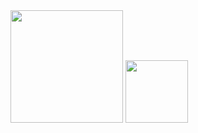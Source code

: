 <img height="180em" src="https://github-readme-stats.vercel.app/api?username=HoldUpAMinute&show_icons=true&hide_border=true&&count_private=true&include_all_commits=true" />
<img height="100em" src="https://discord.c99.nl/widget/theme-1/948147084924690492.png" />
